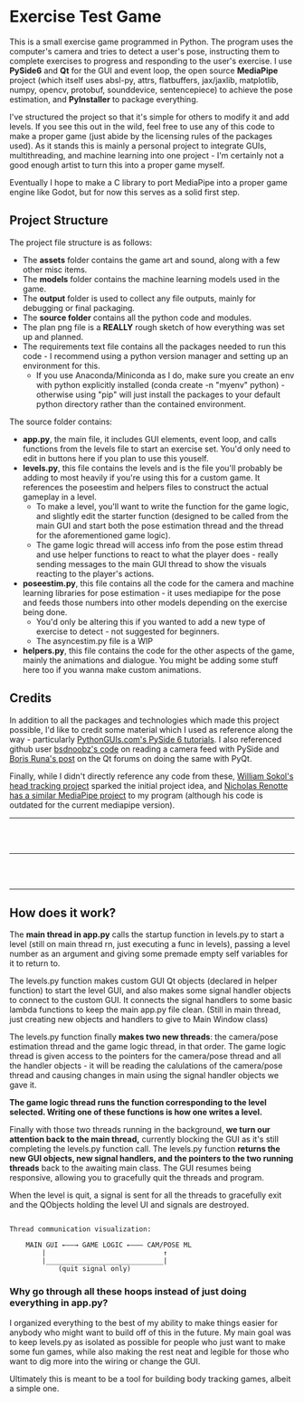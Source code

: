 # Exercise Test Game

This is a small exercise game programmed in Python. The program uses the computer's camera and tries to detect a user's pose, instructing them to complete exercises to progress and responding to the user's exercise. I use **PySide6** and **Qt** for the GUI and event loop, the open source **MediaPipe** project (which itself uses absl-py, attrs, flatbuffers, jax/jaxlib, matplotlib, numpy, opencv, protobuf, sounddevice, sentencepiece) to achieve the pose estimation, and **PyInstaller** to package everything.

I've structured the project so that it's simple for others to modify it and add levels. If you see this out in the wild, feel free to use any of this code to make a proper game (just abide by the licensing rules of the packages used). As it stands this is mainly a personal project to integrate GUIs, multithreading, and machine learning into one project - I'm certainly not a good enough artist to turn this into a proper game myself. 

Eventually I hope to make a C library to port MediaPipe into a proper game engine like Godot, but for now this serves as a solid first step.

## Project Structure

The project file structure is as follows:

- The **assets** folder contains the game art and sound, along with a few other misc items.
- The **models** folder contains the machine learning models used in the game.
- The **output** folder is used to collect any file outputs, mainly for debugging or final packaging.
- The **source folder** contains all the python code and modules.
- The plan png file is a **REALLY** rough sketch of how everything was set up and planned.
- The requirements text file contains all the packages needed to run this code - I recommend using a python version manager and setting up an environment for this. 
    - If you use Anaconda/Miniconda as I do, make sure you create an env with python explicitly installed (conda create -n "myenv" python) - otherwise using "pip" will just install the packages to your default python directory rather than the contained environment.

The source folder contains:

- **app.py**, the main file, it includes GUI elements, event loop, and calls functions from the levels file to start an exercise set. You'd only need to edit in buttons here if you plan to use this youself.
- **levels.py**, this file contains the levels and is the file you'll probably be adding to most heavily if you're using this for a custom game. It references the poseestim and helpers files to construct the actual gameplay in a level.
    - To make a level, you'll want to write the function for the game logic, and slightly edit the starter function (designed to be called from the main GUI and start both the pose estimation thread and the thread for the aforementioned game logic). 
    - The game logic thread will access info from the pose estim thread and use helper functions to react to what the player does - really sending messages to the main GUI thread to show the visuals reacting to the player's actions.
- **poseestim.py**, this file contains all the code for the camera and machine learning libraries for pose estimation - it uses mediapipe for the pose and feeds those numbers into other models depending on the exercise being done.
    - You'd only be altering this if you wanted to add a new type of exercise to detect - not suggested for beginners.
    - The asyncestim.py file is a WIP
- **helpers.py**, this file contains the code for the other aspects of the game, mainly the animations and dialogue. You might be adding some stuff here too if you wanna make custom animations.

## Credits

In addition to all the packages and technologies which made this project possible, I'd like to credit some material which I used as reference along the way - particularly [PythonGUIs.com's PySide 6 tutorials](https://www.pythonguis.com/pyside6-tutorial/). I also referenced github user [bsdnoobz's code](https://gist.github.com/bsdnoobz/8464000) on reading a camera feed with PySide and [Boris Runa's post](https://forum.qt.io/topic/132670/capture-opencv-video-and-present-it-on-qvideowidget) on the Qt forums on doing the same with PyQt.

Finally, while I didn't directly reference any code from these, [William Sokol's head tracking project](https://github.com/williamsokol/HeadTrackingInGodotHTML5) sparked the initial project idea, and [Nicholas Renotte has a similar MediaPipe project](https://github.com/nicknochnack/MediaPipePoseEstimation) to my program (although his code is outdated for the current mediapipe version).

<hr>
</br>
</br>
<hr>
</br>
</br>
<hr>

## How does it work?

The **main thread in app.py** calls the startup function in levels.py to start a level (still on main thread rn, just executing a func in levels), passing a level number as an argument and giving some premade empty self variables for it to return to. 

The levels.py function makes custom GUI Qt objects (declared in helper function) to start the level GUI, and also makes some signal handler objects to connect to the custom GUI. It connects the signal handlers to some basic lambda functions to keep the main app.py file clean. (Still in main thread, just creating new objects and handlers to give to Main Window class)

The levels.py function finally **makes two new threads**: the camera/pose estimation thread and the game logic thread, in that order. The game logic thread is given access to the pointers for the camera/pose thread and all the handler objects - it will be reading the calulations of the camera/pose thread and causing changes in main using the signal handler objects we gave it. 

**The game logic thread runs the function corresponding to the level selected. Writing one of these functions is how one writes a level.**

Finally with those two threads running in the background, **we turn our attention back to the main thread,** currently blocking the GUI as it's still completing the levels.py function call. The levels.py function **returns the new GUI objects, new signal handlers, and the pointers to the two running threads** back to the awaiting main class. The GUI resumes being responsive, allowing you to gracefully quit the threads and program.

When the level is quit, a signal is sent for all the threads to gracefully exit and the QObjects holding the level UI and signals are destroyed.

<code>
Thread communication visualization: </code>

        MAIN GUI ←——→ GAME LOGIC ←——— CAM/POSE ML
            |                             ↑
            |_____________________________|
                (quit signal only)


### Why go through all these hoops instead of just doing everything in app.py?

I organized everything to the best of my ability to make things easier for anybody who might want to build off of this in the future. My main goal was to keep levels.py as isolated as possible for people who just want to make some fun games, while also making the rest neat and legible for those who want to dig more into the wiring or change the GUI.

Ultimately this is meant to be a tool for building body tracking games, albeit a simple one.